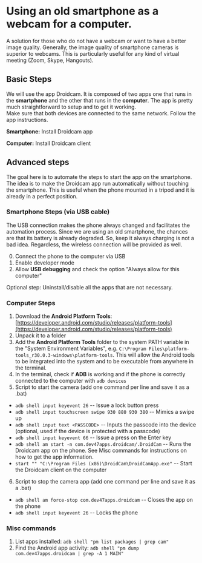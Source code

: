 # Using an old smartphone as a webcam for a computer.
A solution for those who do not have a webcam or want to have a better image quality. Generally, the image quality of smartphone cameras is superior to webcams. 
This is particularly useful for any kind of virtual meeting (Zoom, Skype, Hangouts).  

## Basic Steps
We will use the app Droidcam. It is composed of two apps one that runs in the **smartphone** and the other that runs in the **computer**. 
The app is pretty much straightforward to setup and to get it working.   
Make sure that both devices are connected to the same network. Follow the app instructions.

**Smartphone:** Install Droidcam app

**Computer:** Install Droidcam client

## Advanced steps
The goal here is to automate the steps to start the app on the smartphone. The idea is to make the Droidcam app run automatically without touching the smartphone. 
This is useful when the phone mounted in a tripod and it is already in a perfect position.

### Smartphone Steps (via USB cable) ###
The USB connection makes the phone always changed and facilitates the automation process.
Since we are using an old smartphone, the chances are that its battery is already degraded. So, keep it always charging is not a bad idea. 
Regardless, the wireless connection will be provided as well.
 
0. Connect the phone to the computer via USB
1. Enable developer mode
2. Allow **USB debugging** and check the option "Always allow for this computer"

Optional step: Uninstall/disable all the apps that are not necessary.

### Computer Steps ###
1. Download the **Android Platform Tools**: [https://developer.android.com/studio/releases/platform-tools](https://developer.android.com/studio/releases/platform-tools)
2. Unpack it to a folder
3. Add the **Android Platform Tools** folder to the system PATH variable in the "System Environment Variables", e.g. `C:\Program Files\platform-tools_r30.0.3-windows\platform-tools`.
This will allow the Android tools to be integrated into the system and to be executable from anywhere in the terminal.
4. In the terminal, check if **ADB** is working and if the phone is correctly connected to the computer with `adb devices`
5. Script to start the camera (add one command per line and save it as a .bat)
  * `adb shell input keyevent 26` -- Issue a lock button press
  * `adb shell input touchscreen swipe 930 880 930 380` -- Mimics a swipe up
  * `adb shell input text <PASSCODE>` -- Inputs the passcode into the device (optional, used if the device is protected with a passcode)
  * `adb shell input keyevent 66` -- Issue a press on the Enter key
  * `adb shell am start -n com.dev47apps.droidcam/.DroidCam` -- Runs the Droidcam app on the phone. See Misc commands for instructions on how to get the app information. 
  * `start "" "C:\Program Files (x86)\DroidCam\DroidCamApp.exe"` -- Start the Droidcam client on the computer
6. Script to stop the camera app (add one command per line and save it as a .bat)
  * `adb shell am force-stop com.dev47apps.droidcam` -- Closes the app on the phone
  * `adb shell input keyevent 26` -- Locks the phone
  
### Misc commands ###
1. List apps installed: `adb shell "pm list packages | grep cam"`
2. Find the Android app activity: `adb shell "pm dump com.dev47apps.droidcam | grep -A 1 MAIN"`
